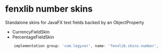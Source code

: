 # fenxlib number skins
Standalone skins for JavaFX text fields backed by an ObjectProperty<BigDecimal>
- CurrencyFieldSkin
- PercentageFieldSkin

```gradle
    implementation group: 'com.legyver', name: 'fenxlib.skins.number', version: '3.0.0-alpha.4'
```
